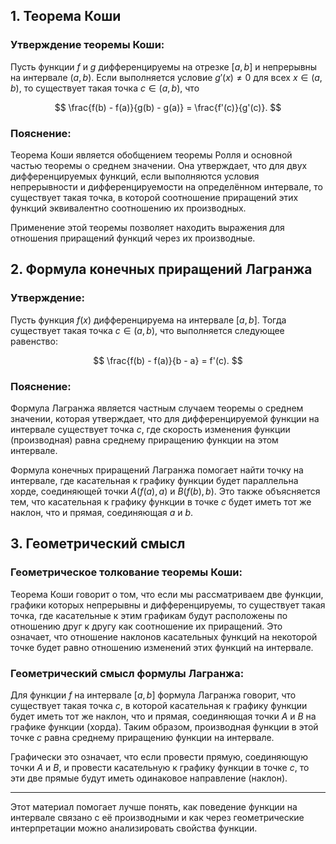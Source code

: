 

## 1. Теорема Коши

### Утверждение теоремы Коши:
Пусть функции $f$ и $g$ дифференцируемы на отрезке $[a, b]$ и непрерывны на интервале $(a, b)$. Если выполняется условие $g'(x) \neq 0$ для всех $x \in (a, b)$, то существует такая точка $c \in (a, b)$, что

$$
\frac{f(b) - f(a)}{g(b) - g(a)} = \frac{f'(c)}{g'(c)}.
$$

### Пояснение:
Теорема Коши является обобщением теоремы Ролля и основной частью теоремы о среднем значении. Она утверждает, что для двух дифференцируемых функций, если выполняются условия непрерывности и дифференцируемости на определённом интервале, то существует такая точка, в которой соотношение приращений этих функций эквивалентно соотношению их производных.

Применение этой теоремы позволяет находить выражения для отношения приращений функций через их производные.

## 2. Формула конечных приращений Лагранжа

### Утверждение:
Пусть функция $f(x)$ дифференцируема на интервале $[a, b]$. Тогда существует такая точка $c \in (a, b)$, что выполняется следующее равенство:

$$
\frac{f(b) - f(a)}{b - a} = f'(c).
$$

### Пояснение:
Формула Лагранжа является частным случаем теоремы о среднем значении, которая утверждает, что для дифференцируемой функции на интервале существует точка $c$, где скорость изменения функции (производная) равна среднему приращению функции на этом интервале.

Формула конечных приращений Лагранжа помогает найти точку на интервале, где касательная к графику функции будет параллельна хорде, соединяющей точки $A(f(a), a)$ и $B(f(b), b)$. Это также объясняется тем, что касательная к графику функции в точке $c$ будет иметь тот же наклон, что и прямая, соединяющая $a$ и $b$.

## 3. Геометрический смысл

### Геометрическое толкование теоремы Коши:
Теорема Коши говорит о том, что если мы рассматриваем две функции, графики которых непрерывны и дифференцируемы, то существует такая точка, где касательные к этим графикам будут расположены по отношению друг к другу как соотношение их приращений. Это означает, что отношение наклонов касательных функций на некоторой точке будет равно отношению изменений этих функций на интервале.

### Геометрический смысл формулы Лагранжа:
Для функции $f$ на интервале $[a, b]$ формула Лагранжа говорит, что существует такая точка $c$, в которой касательная к графику функции будет иметь тот же наклон, что и прямая, соединяющая точки $A$ и $B$ на графике функции (хорда). Таким образом, производная функции в этой точке $c$ равна среднему приращению функции на интервале.

Графически это означает, что если провести прямую, соединяющую точки $A$ и $B$, и провести касательную к графику функции в точке $c$, то эти две прямые будут иметь одинаковое направление (наклон).

---

Этот материал помогает лучше понять, как поведение функции на интервале связано с её производными и как через геометрические интерпретации можно анализировать свойства функции.
